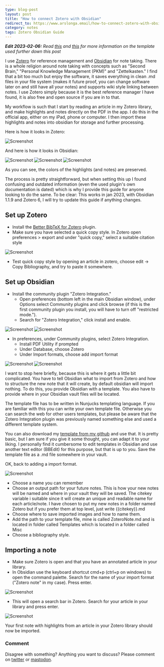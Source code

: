 ```yaml
---
type: blog-post
layout: post
title: "How to connect Zotero with Obsidian"
redirect_to: https://www.arslonga.email/how-to-connect-zotero-with-obsidian/
category: notes
tags: Zotero Obsidian Guide 
---
```

***Edit 2023-02-06:*** *Read [this](http://gizn.org/til/2023/02/06/how-to-find-variables-to-import-for-your-zotero-integration-obsidian-plugin-template.html) and [this](http://gizn.org/til/2023/02/06/updated-zotero-integration-template.html) for more information on the template used further down this post*

I use [Zotero](https://www.zotero.org) for reference management and [Obsidian](https://obsidian.md) for note taking. There is a whole religion around note taking with concepts such as "Second Brain," "Personal Knowledge Management (PKM)" and "Zettelkasten." I find that a bit too much but enjoy the software, it saves everything in clean .md files in your file system (makes it future proof, you can change software later on and still have all your notes) and supports wiki style linking between notes. I use Zotero simply because it is the best reference manager I have found, it is also free and open source if you are in to that. 

My workflow is such that I start by reading an article in my Zotero library, and make highlights and notes directly on the PDF in the app. I do this in the official app, either on my iPad, phone or computer. I then import these highlights and notes into obsidian for storage and further processing.

Here is how it looks in Zotero:

![Screenshot](/assets/img/ZO1.png)

And here is how it looks in Obsidian:

![Screenshot](/assets/img/ZO2.png)
![Screenshot](/assets/img/ZO3.png)
![Screenshot](/assets/img/ZO4.png)

As you can see, the colors of the highlights (and notes) are preserved. 

The process is pretty straightforward, but when setting this up I found confusing and outdated information (even the used plugin's own documentation is dated) which is why I provide this guide for anyone looking to do the same. To be clear: This works in jan 2023, with Obsidian 1.1.9 and Zotero 6, I will try to update this guide if anything changes.

## Set up Zotero

- Install the [Better BibTeX for Zotero](https://retorque.re/zotero-better-bibtex/installation/) plugin.
- Make sure you have selected a quick copy style. In Zotero open preferences > export and under "quick copy," select a suitable citation style

![Screenshot](/assets/img/ZO5.png)

- Test quick copy style by opening an article in zotero, choose edit -> Copy Bibliography, and try to paste it somewhere. 

## Set up Obsidian

- Install the community plugin "Zotero Integration." 
	- Open preferences (bottom left in the main Obsidian window), under Options select Community plugins and click browse (if this is the first community plugin you install, you will have to turn off "restricted mode.").
	- Search for "Zotero Integration," click install and enable.
	
![Screenshot](/assets/img/ZO6.png)
![Screenshot](/assets/img/ZO7.png)

- In preferences, under Community plugins, select Zotero Integration.
	- Install PDF Utility if prompted
	- Under Database, choose Zotero
	- Under Import formats, choose add import format

![Screenshot](/assets/img/ZO8.png)
![Screenshot](/assets/img/ZO9.png)

I want to stop here briefly, because this is where it gets a little bit complicated. You have to tell Obsidian what to import from Zotero and how to structure the new note that it will create, by default obsidian will import nothing. To do this, you provide Obsidian with a template. You also have to provide where in your Obsidian vault files will be located. 
 
The template file has to be written in Nunjucks templating language. If you are familiar with this you can write your own template file. Otherwise you can search the web for other users templates, but please be aware that the Zotero Integration plugin was previously named something else and used a different template system. 
 
You can also download my [template from my github](https://github.com/georgnaver/Templates/blob/main/ZoteroNote.md) and use that. It is pretty basic, but I am sure if you give it some thought, you can adapt it to your liking. I personally find it cumbersome to edit templates in Obsidian and use another text editor (BBEdit) for this purpose, but that is up to you. Save the template file as a .md file somewhere in your vault.
 
OK, back to adding a import format.

![Screenshot](/assets/img/ZO10.png)

- Choose a name you can remember
- Choose an output path for your future notes. This is how your new notes will be named and where in your vault they will be saved. The citekey variable i suitable since it will create an unique and readable name for each article/note. I have chosen to put my new notes in a folder named Zotero but if you prefer them at top level, just write {{citekey}}.md
- Choose where to save imported images and how to name them.
- Add the path to your template file, mine is called ZoteroNote.md and is located in folder called Templates which is located in a folder called Misc
- Choose a bibliography style.

## Importing a note

- Make sure Zotero is open and that you have an annotated article in your library.
- In Obsidian use the keyboard shortcut cmd+p (ctrl+p on windows) to open the command palette. Search for the name of your import format ("Zotero note" in my case). Press enter.

![Screenshot](/assets/img/ZO11.png)

- This will open a search bar in Zotero. Search for your article in your library and press enter.

![Screenshot](/assets/img/ZO12.png)

Your first note with highlights from an article in your Zotero library should now be imported.

### Comment

Disagree with something? Anything you want to discuss? Please comment on [twitter](https://twitter.com/giznse/status/1617503251083202560) or [mastodon](https://mstdn.science/@gizn/109738584320652972).
